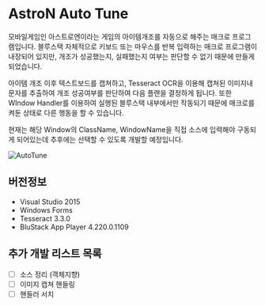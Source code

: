# AstroN Auto Tune

모바일게임인 아스트로엔이라는 게임의 아이템개조를 자동으로 해주는 매크로 프로그램입니다.
블루스택 자체적으로 키보드 또는 마우스를 반복 입력하는 매크로 프로그램이 내장되어 있지만, 개조가 성공했는지, 실패했는지 여부는 판단할 수 없기 때문에 만들게 되었습니다.

아이템 개조 이후 텍스트보드를 캡쳐하고, Tesseract OCR을 이용해 캡쳐된 이미지내 문자를 추출하여 개조 성공여부를 판단하여 다음 플랜을 결정하게 됩니다. 또한 WIndow Handler를 이용하여 실행된 블루스택 내부에서만 작동되기 때문에 매크로를 켜둔 상태로 다른 행동을 할 수 있습니다.

현재는 해당 Window의 ClassName, WindowName을 직접 소스에 입력해야 구동되게 되어있는데 추후에는 선택할 수 있도록 개발할 예정입니다.

![AutoTune](https://user-images.githubusercontent.com/67962289/89706395-26f7f300-d9a0-11ea-90b0-bb8a6a8c9bce.png)


## 버전정보
- Visual Studio 2015
- Windows Forms
- Tesseract 3.3.0
- BluStack App Player 4.220.0.1109


## 추가 개발 리스트 목록
- [ ] 소스 정리 (객체지향)
- [ ] 이미지 캡쳐 핸들링
- [ ] 핸들러 서치
